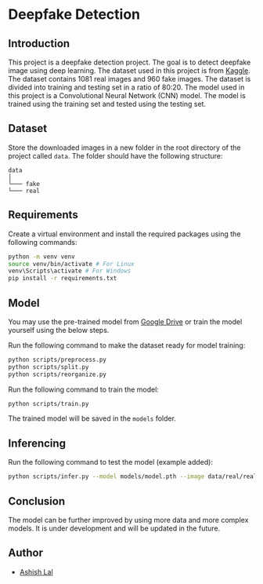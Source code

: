 # Deepfake Detection

## Introduction
This project is a deepfake detection project. The goal is to detect deepfake image using deep learning. The dataset used in this project is from [Kaggle](https://www.kaggle.com/datasets/ciplab/real-and-fake-face-detection). The dataset contains 1081 real images and 960 fake images. The dataset is divided into training and testing set in a ratio of 80:20. The model used in this project is a Convolutional Neural Network (CNN) model. The model is trained using the training set and tested using the testing set.

## Dataset
Store the downloaded images in a new folder in the root directory of the project called `data`. The folder should have the following structure:
```
data
│
└─── fake
└─── real
```

## Requirements
Create a virtual environment and install the required packages using the following commands:

```bash
python -m venv venv
source venv/bin/activate # For Linux
venv\Scripts\activate # For Windows
pip install -r requirements.txt
```

## Model
You may use the pre-trained model from [Google Drive](https://drive.google.com/file/d/1SlyGpj3PnPdEHd9nd_5WrI3Iwxi0I3kn/view?usp=sharing) or train the model yourself using the below steps.

Run the following command to make the dataset ready for model training:

```bash
python scripts/preprocess.py
python scripts/split.py
python scripts/reorganize.py
```

Run the following command to train the model:

```bash
python scripts/train.py
```

The trained model will be saved in the `models` folder.

## Inferencing
Run the following command to test the model (example added):

```bash
python scripts/infer.py --model models/model.pth --image data/real/real_00001.jpg
```

## Conclusion
The model can be further improved by using more data and more complex models. It is under development and will be updated in the future.

## Author
- [Ashish Lal](https://www.github.com/ashishlal2003)